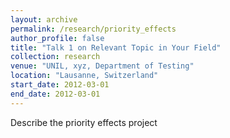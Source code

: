 ```yaml
---
layout: archive
permalink: /research/priority_effects
author_profile: false
title: "Talk 1 on Relevant Topic in Your Field"
collection: research
venue: "UNIL, xyz, Department of Testing"
location: "Lausanne, Switzerland"
start_date: 2012-03-01
end_date: 2012-03-01
---
```


Describe the priority effects project